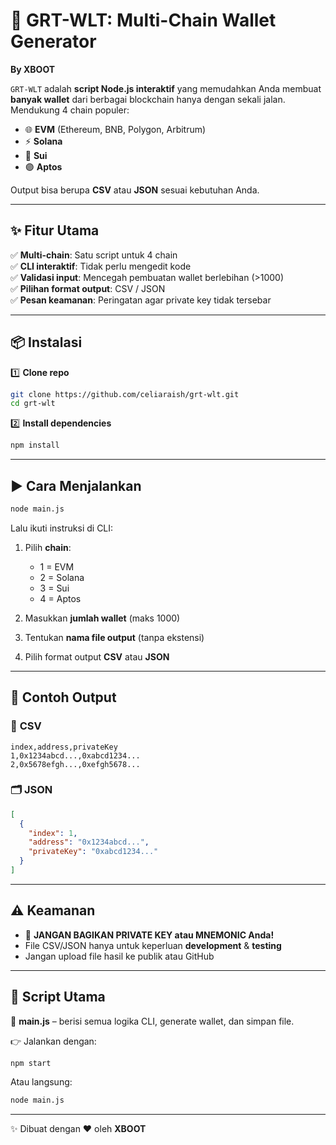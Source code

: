 # 🌟 GRT-WLT: Multi-Chain Wallet Generator

**By XBOOT**

`GRT-WLT` adalah **script Node.js interaktif** yang memudahkan Anda membuat **banyak wallet** dari berbagai blockchain hanya dengan sekali jalan.  
Mendukung 4 chain populer:
- 🌐 **EVM** (Ethereum, BNB, Polygon, Arbitrum)
- ⚡ **Solana**
- 🔷 **Sui**
- 🟣 **Aptos**

Output bisa berupa **CSV** atau **JSON** sesuai kebutuhan Anda.

---

## ✨ Fitur Utama
✅ **Multi-chain**: Satu script untuk 4 chain  
✅ **CLI interaktif**: Tidak perlu mengedit kode  
✅ **Validasi input**: Mencegah pembuatan wallet berlebihan (>1000)  
✅ **Pilihan format output**: CSV / JSON  
✅ **Pesan keamanan**: Peringatan agar private key tidak tersebar

---

## 📦 Instalasi

1️⃣ **Clone repo**
```bash
git clone https://github.com/celiaraish/grt-wlt.git
cd grt-wlt
```

2️⃣ **Install dependencies**
```bash
npm install
```

---

## ▶️ Cara Menjalankan

```bash
node main.js
```

Lalu ikuti instruksi di CLI:

1. Pilih **chain**:
   - 1 = EVM
   - 2 = Solana
   - 3 = Sui
   - 4 = Aptos

2. Masukkan **jumlah wallet** (maks 1000)  
3. Tentukan **nama file output** (tanpa ekstensi)  
4. Pilih format output **CSV** atau **JSON**

---

## 📂 Contoh Output

### 📄 **CSV**
```
index,address,privateKey
1,0x1234abcd...,0xabcd1234...
2,0x5678efgh...,0xefgh5678...
```

### 🗂 **JSON**
```json
[
  {
    "index": 1,
    "address": "0x1234abcd...",
    "privateKey": "0xabcd1234..."
  }
]
```

---

## ⚠️ Keamanan
- 🚨 **JANGAN BAGIKAN PRIVATE KEY atau MNEMONIC Anda!**
- File CSV/JSON hanya untuk keperluan **development** & **testing**
- Jangan upload file hasil ke publik atau GitHub

---

## 📜 Script Utama
📄 **main.js** – berisi semua logika CLI, generate wallet, dan simpan file.  

👉 Jalankan dengan:
```bash
npm start
```

Atau langsung:
```bash
node main.js
```

---

✨ Dibuat dengan ❤️ oleh **XBOOT**
